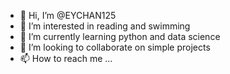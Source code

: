 - 👋 Hi, I’m @EYCHAN125
- 👀 I’m interested in reading and swimming
- 🌱 I’m currently learning python and data science
- 💞️ I’m looking to collaborate on simple projects
- 📫 How to reach me ...

<!---
EYCHAN125/EYCHAN125 is a ✨ special ✨ repository because its `README.md` (this file) appears on your GitHub profile.
You can click the Preview link to take a look at your changes.
--->
